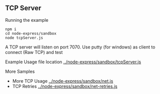 ## TCP Server

Running the example

```
npm i
cd node-express/sandbox
node tcpServer.js
```

A TCP server will listen on port 7070. Use putty (for windows) as client to connect (Raw TCP) and test

Example Usage file location [../node-express/sandbox/tcpServer.js](../node-express/sandbox/tcpServer.js)

More Samples
- More TCP Usage [../node-express/sandbox/net.js](../node-express/sandbox/net.js)
- TCP Retries [../node-express/sandbox/net-retries.js](../node-express/sandbox/net-retries.js)
